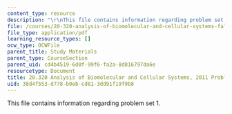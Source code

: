 ```yaml
---
content_type: resource
description: "\r\nThis file contains information regarding problem set 1."
file: /courses/20-320-analysis-of-biomolecular-and-cellular-systems-fall-2012/38d4f553d778b0ebcd813dd91f19f9b8_MIT20_320F12_2011_PS1.pdf
file_type: application/pdf
learning_resource_types: []
ocw_type: OCWFile
parent_title: Study Materials
parent_type: CourseSection
parent_uid: cd4b4519-6d0f-99f6-fa2a-8d816797da6e
resourcetype: Document
title: 20.320 Analysis of Biomolecular and Cellular Systems, 2011 Problem Set 1
uid: 38d4f553-d778-b0eb-cd81-3dd91f19f9b8
---
```


This file contains information regarding problem set 1.

